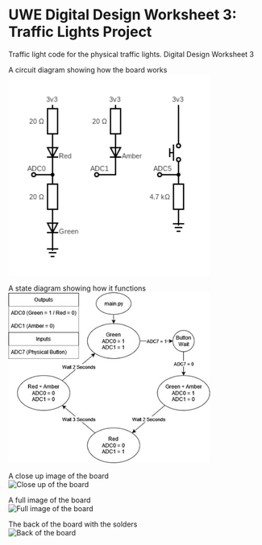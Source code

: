 # UWE Digital Design Worksheet 3: Traffic Lights Project
Traffic light code for the physical traffic lights. Digital Design Worksheet 3

A circuit diagram showing how the board works  
<img src="images/circuit.png" alt="Circuit diagram" width="400"/>

A state diagram showing how it functions  
<img src="images/state-diagram.jpg" alt="State diagram" width="400"/>

A close up image of the board  
<img src="images/close.jpg" alt="Close up of the board" width="400"/>

A full image of the board  
<img src="images/full.jpg" alt="Full image of the board" width="400"/>

The back of the board with the solders  
<img src="images/back.jpg" alt="Back of the board" width="400"/>


